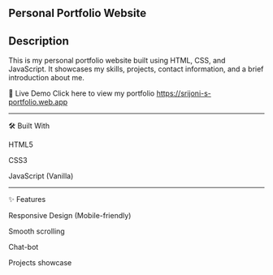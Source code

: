##  Personal Portfolio Website

## Description

This is my personal portfolio website built using HTML, CSS, and JavaScript. It showcases my skills, projects, contact information, and a brief introduction about me.

🔗 Live Demo
Click here to view my portfolio
https://srijoni-s-portfolio.web.app

---

🛠 Built With

HTML5

CSS3

JavaScript (Vanilla)

---

✨ Features

Responsive Design (Mobile-friendly)

Smooth scrolling

Chat-bot

Projects showcase





